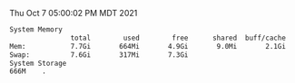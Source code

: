 Thu Oct  7 05:00:02 PM MDT 2021
```bash
System Memory
               total        used        free      shared  buff/cache   available
Mem:           7.7Gi       664Mi       4.9Gi       9.0Mi       2.1Gi       6.7Gi
Swap:          7.6Gi       317Mi       7.3Gi
System Storage
666M	.
```
```bash
